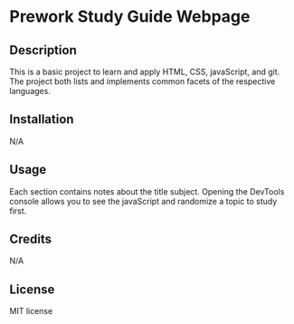 # Prework Study Guide Webpage

## Description

This is a basic project to learn and apply HTML, CSS, javaScript, and git. The project both lists and implements common facets of the respective languages. 

## Installation

N/A

## Usage

Each section contains notes about the title subject. Opening the DevTools console allows you to see the javaScript and randomize a topic to study first. 

## Credits

N/A

## License

MIT license
